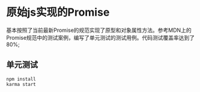 # 原始js实现的Promise
基本按照了当前最新Promise的规范实现了原型和对象属性方法。参考MDN上的Promise规范中的测试案例，编写了单元测试的测试用例。代码测试覆盖率达到了80%;
## 单元测试
```
npm install
karma start
```